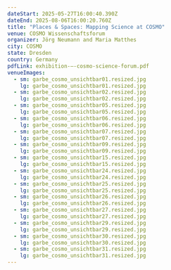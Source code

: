 ```yaml
---
dateStart: 2025-05-27T16:00:40.390Z
dateEnd: 2025-08-06T16:00:20.760Z
title: "Places & Spaces: Mapping Science at COSMO"
venue: COSMO Wissenschaftsforum
organizer: Jörg Neumann and Maria Matthes
city: COSMO
state: Dresden
country: Germany
pdfLink: exhibition-–-cosmo-science-forum.pdf
venueImages:
  - sm: garbe_cosmo_unsichtbar01.resized.jpg
    lg: garbe_cosmo_unsichtbar01.resized.jpg
  - sm: garbe_cosmo_unsichtbar02.resized.jpg
    lg: garbe_cosmo_unsichtbar02.resized.jpg
  - sm: garbe_cosmo_unsichtbar05.resized.jpg
    lg: garbe_cosmo_unsichtbar05.resized.jpg
  - sm: garbe_cosmo_unsichtbar06.resized.jpg
    lg: garbe_cosmo_unsichtbar06.resized.jpg
  - sm: garbe_cosmo_unsichtbar07.resized.jpg
    lg: garbe_cosmo_unsichtbar07.resized.jpg
  - sm: garbe_cosmo_unsichtbar09.resized.jpg
    lg: garbe_cosmo_unsichtbar09.resized.jpg
  - sm: garbe_cosmo_unsichtbar15.resized.jpg
    lg: garbe_cosmo_unsichtbar15.resized.jpg
  - sm: garbe_cosmo_unsichtbar24.resized.jpg
    lg: garbe_cosmo_unsichtbar24.resized.jpg
  - sm: garbe_cosmo_unsichtbar25.resized.jpg
    lg: garbe_cosmo_unsichtbar25.resized.jpg
  - sm: garbe_cosmo_unsichtbar26.resized.jpg
    lg: garbe_cosmo_unsichtbar26.resized.jpg
  - sm: garbe_cosmo_unsichtbar27.resized.jpg
    lg: garbe_cosmo_unsichtbar27.resized.jpg
  - sm: garbe_cosmo_unsichtbar29.resized.jpg
    lg: garbe_cosmo_unsichtbar29.resized.jpg
  - sm: garbe_cosmo_unsichtbar30.resized.jpg
    lg: garbe_cosmo_unsichtbar30.resized.jpg
  - sm: garbe_cosmo_unsichtbar31.resized.jpg
    lg: garbe_cosmo_unsichtbar31.resized.jpg
---
```

